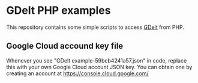 # GDelt PHP examples

This repository contains some simple scripts to access [GDelt](http://www.gdeltproject.org/) from PHP.

## Google Cloud accound key file

Whenever you see "GDelt example-59bcb4241a57.json" in code, replace this with your own Google Cloud account JSON key.
You can obtain one by creating an account at https://console.cloud.google.com/
